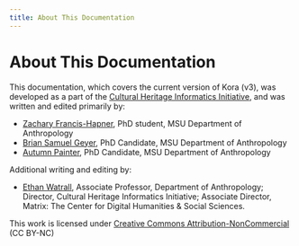 ```yaml
---
title: About This Documentation
---
```


# About This Documentation

This documentation, which covers the current version of Kora (v3), was developed as a part of the [Cultural Heritage Informatics Initiative](http://chi.anthropology.msu.edu), and was written and edited primarily by:  

* [Zachary Francis-Hapner](http://anthropology.msu.edu/author/franc230/), PhD student, MSU Department of Anthropology
* [Brian Samuel Geyer](http://anthropology.msu.edu/author/geyerbri/), PhD Candidate, MSU Department of Anthropology
* [Autumn Painter](http://anthropology.msu.edu/author/beyeraut/), PhD Candidate, MSU Department of Anthropology

Additional writing and editing by:

* [Ethan Watrall](http://ethan.watrall.org), Associate Professor, Department of Anthropology; Director, Cultural Heritage Informatics Initiative; Associate Director, Matrix: The Center for Digital Humanities & Social Sciences.

This work is licensed under [Creative Commons Attribution-NonCommercial](https://creativecommons.org/licenses/by-nc/4.0/) (CC BY-NC)


<!--
!!! warning
    This is a common warning type admonition

        extra_css: [extra.css]

!!! caution
    This is a common caution type admonition

        extra_css: [extra.css]

!!! caution ""
    This caution admonition has had its title and icon suppressed

        extra_css: [extra.css]


!!! tip
    This is a common tip type of admonition

        extra_css: [extra.css]

!!! tip "Changed tip title from 'Tip'"
    This tip has had its title changed

        extra_css: [extra.css]

!!! note
    This is a common note type of admonition

        extra_css: [extra.css]

!!! generic
    This is a generic admonition, which will generate when the stated type is not recognized.

        extra_css: [extra.css]

!!! note ""
    This note admonition has its title and icon suppressed

        extra_css: [extra.css]
-->
